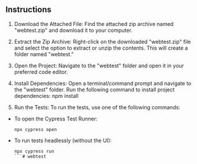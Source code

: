 ## Instructions

1. Download the Attached File: Find the attached zip archive named "webtest.zip" and download it to your computer.

2. Extract the Zip Archive: Right-click on the downloaded "webtest.zip" file and select the option to extract or unzip the contents. This will create a folder named "webtest."

3. Open the Project: Navigate to the "webtest" folder and open it in your preferred code editor.

4. Install Dependencies: Open a terminal/command prompt and navigate to the "webtest" folder. Run the following command to install project dependencies: npm install

5. Run the Tests: To run the tests, use one of the following commands:
- To open the Cypress Test Runner:
  ```
  npx cypress open
  ```
- To run tests headlessly (without the UI):
  ```
  npx cypress run
  ```#   w e b t e s t  
 